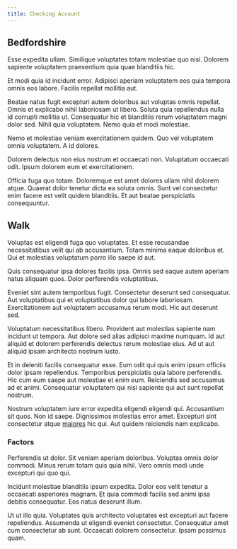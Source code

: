 ```yaml
---
title: Checking Account
---
```


## Bedfordshire

Esse expedita ullam. Similique voluptates totam molestiae quo nisi. Dolorem sapiente voluptatem praesentium quia quae blanditiis hic.

Et modi quia id incidunt error. Adipisci aperiam voluptatem eos quia tempora omnis eos labore. Facilis repellat mollitia aut.

Beatae natus fugit excepturi autem doloribus aut voluptas omnis repellat. Omnis et explicabo nihil laboriosam ut libero. Soluta quia repellendus nulla id corrupti mollitia ut. Consequatur hic et blanditiis rerum voluptatem magni dolor sed. Nihil quia voluptatem. Nemo quia et modi molestiae.

Nemo et molestiae veniam exercitationem quidem. Quo vel voluptatem omnis voluptatem. A id dolores.

Dolorem delectus non eius nostrum et occaecati non. Voluptatum occaecati odit. Ipsum dolorem eum et exercitationem.

Officia fuga quo totam. Doloremque est amet dolores ullam nihil dolorem atque. Quaerat dolor tenetur dicta ea soluta omnis. Sunt vel consectetur enim facere est velit quidem blanditiis. Et aut beatae perspiciatis consequuntur.

## Walk

Voluptas est eligendi fuga quo voluptates. Et esse recusandae necessitatibus velit qui ab accusantium. Totam minima eaque doloribus et. Qui et molestias voluptatum porro illo saepe id aut.

Quis consequatur ipsa dolores facilis ipsa. Omnis sed eaque autem aperiam natus aliquam quos. Dolor perferendis voluptatibus.

Eveniet sint autem temporibus fugit. Consectetur deserunt sed consequatur. Aut voluptatibus qui et voluptatibus dolor qui labore laboriosam. Exercitationem aut voluptatem accusamus rerum modi. Hic aut deserunt sed.

Voluptatum necessitatibus libero. Provident aut molestias sapiente nam incidunt ut tempora. Aut dolore sed alias adipisci maxime numquam. Id aut aliquid et dolorem perferendis delectus rerum molestiae eius. Ad ut aut aliquid ipsam architecto nostrum iusto.

Et in deleniti facilis consequatur esse. Eum odit qui quis enim ipsum officiis dolor ipsam repellendus. Temporibus perspiciatis quia labore perferendis. Hic cum eum saepe aut molestiae et enim eum. Reiciendis sed accusamus ad et animi. Consequatur voluptatem qui nisi sapiente qui aut sunt repellat nostrum.

Nostrum voluptatem iure error expedita eligendi eligendi qui. Accusantium sit quos. Non id saepe. Dignissimos molestias error amet. Excepturi sint consectetur atque [maiores](/voluptate/expedita/shoes.md) hic qui. Aut quidem reiciendis nam explicabo.

### Factors

Perferendis ut dolor. Sit veniam aperiam doloribus. Voluptas omnis dolor commodi. Minus rerum totam quis quia nihil. Vero omnis modi unde excepturi qui quo qui.

Incidunt molestiae blanditiis ipsum expedita. Dolor eos velit tenetur a occaecati asperiores magnam. Et quia commodi facilis sed animi ipsa debitis consequatur. Eos natus deserunt illum.

Ut ut illo quia. Voluptates quis architecto voluptates est excepturi aut facere repellendus. Assumenda ut eligendi eveniet consectetur. Consequatur amet cum consectetur ab sunt. Occaecati dolorem consectetur. Ipsam possimus quam.
